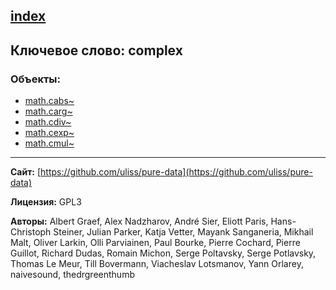 [index](../index.html)
---

## Ключевое слово: complex

### Объекты:
* [math.cabs~](../math.cabs~.html)
* [math.carg~](../math.carg~.html)
* [math.cdiv~](../math.cdiv~.html)
* [math.cexp~](../math.cexp~.html)
* [math.cmul~](../math.cmul~.html)

---
**Сайт:** [https://github.com/uliss/pure-data](https://github.com/uliss/pure-data)

**Лицензия:** GPL3

**Авторы:** Albert Graef, Alex Nadzharov, André Sier, Eliott Paris, Hans-Christoph Steiner, Julian Parker, Katja Vetter, Mayank Sanganeria, Mikhail Malt, Oliver Larkin, Olli Parviainen, Paul Bourke, Pierre Cochard, Pierre Guillot, Richard Dudas, Romain Michon, Serge Poltavsky, Serge Potlavsky, Thomas Le Meur, Till Bovermann, Viacheslav Lotsmanov, Yann Orlarey, naivesound, thedrgreenthumb
